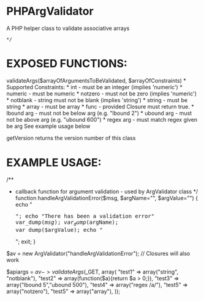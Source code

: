 PHPArgValidator
===============

A PHP helper class to validate associative arrays


	*/
	
EXPOSED FUNCTIONS:
===============
validateArgs($arrayOfArgumentsToBeValidated, $arrayOfConstraints)
	* Supported Constraints:
		* int			-	must be an integer (implies 'numeric')
		* numeric		-	must be numeric
		* notzero		-	must not be zero (implies 'numeric')
		* notblank		-	string must not be blank (implies 'string')
		* string		-	must be string
		* array			- 	must be array
		* func			- 	provided Closure must return true. 
		* lbound arg	-	must not be below arg (e.g. "lbound 2")
		* ubound arg	- 	must not be above arg (e.g. "ubound 600")
		* regex arg		- 	must match regex given be arg
	See example usage below

getVersion
	returns the version number of this class

EXAMPLE USAGE:
===============

	
/**
* callback function for argument validation - used by ArgValidator class
*/
function handleArgValidationError($msg, $argName="", $argValue="")
{
	echo "<pre>";
	echo "There has been a validation error"
	var_dump($msg);
	var_dump($argName);
	var_dump($argValue);
	echo "</pre>";
	exit;
}

$av = new ArgValidator("handleArgValidationError");  // Closures will also work

$apiargs = $av->validateArgs($_GET, array(
	"test1" => array("string", "notblank"),
	"test2" => array(function($a){return $a > 0;}),
	"test3" => array("lbound 5","ubound 500"),
	"test4" => array("regex /a/"),
	"test5" => array("notzero"),
	"test5" => array("array"),
));
 
